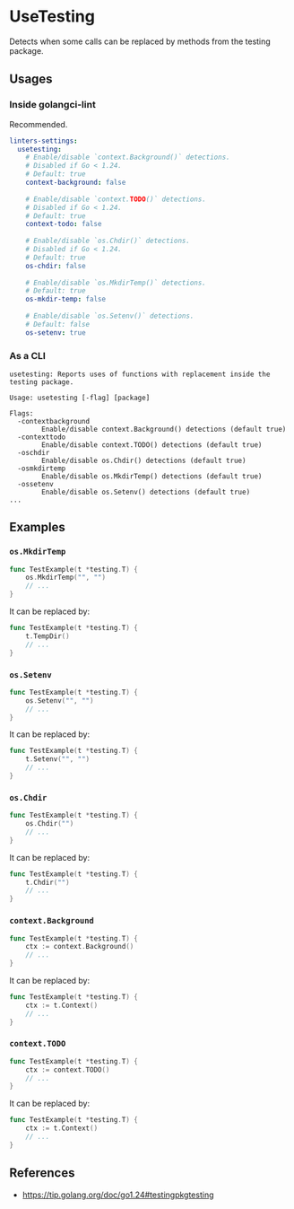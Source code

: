 # UseTesting

Detects when some calls can be replaced by methods from the testing package.

## Usages

### Inside golangci-lint

Recommended.

```yml
linters-settings:
  usetesting:
    # Enable/disable `context.Background()` detections.
    # Disabled if Go < 1.24.
    # Default: true
    context-background: false
    
    # Enable/disable `context.TODO()` detections.
    # Disabled if Go < 1.24.
    # Default: true
    context-todo: false
    
    # Enable/disable `os.Chdir()` detections.
    # Disabled if Go < 1.24.
    # Default: true
    os-chdir: false
    
    # Enable/disable `os.MkdirTemp()` detections.
    # Default: true
    os-mkdir-temp: false
    
    # Enable/disable `os.Setenv()` detections.
    # Default: false
    os-setenv: true
```

### As a CLI

```
usetesting: Reports uses of functions with replacement inside the testing package.

Usage: usetesting [-flag] [package]

Flags:
  -contextbackground
        Enable/disable context.Background() detections (default true)
  -contexttodo
        Enable/disable context.TODO() detections (default true)
  -oschdir
        Enable/disable os.Chdir() detections (default true)
  -osmkdirtemp
        Enable/disable os.MkdirTemp() detections (default true)
  -ossetenv
        Enable/disable os.Setenv() detections (default true)
...
```

## Examples

### `os.MkdirTemp`

```go
func TestExample(t *testing.T) {
	os.MkdirTemp("", "")
	// ...
}
```

It can be replaced by:

```go
func TestExample(t *testing.T) {
	t.TempDir()
    // ...
}
```

### `os.Setenv`

```go
func TestExample(t *testing.T) {
	os.Setenv("", "")
	// ...
}
```

It can be replaced by:

```go
func TestExample(t *testing.T) {
	t.Setenv("", "")
    // ...
}
```

### `os.Chdir`

```go
func TestExample(t *testing.T) {
	os.Chdir("")
	// ...
}
```

It can be replaced by:

```go
func TestExample(t *testing.T) {
	t.Chdir("")
    // ...
}
```

### `context.Background`

```go
func TestExample(t *testing.T) {
    ctx := context.Background()
	// ...
}
```

It can be replaced by:

```go
func TestExample(t *testing.T) {
    ctx := t.Context()
    // ...
}
```

### `context.TODO`

```go
func TestExample(t *testing.T) {
    ctx := context.TODO()
	// ...
}
```

It can be replaced by:

```go
func TestExample(t *testing.T) {
    ctx := t.Context()
    // ...
}
```

## References

- https://tip.golang.org/doc/go1.24#testingpkgtesting
